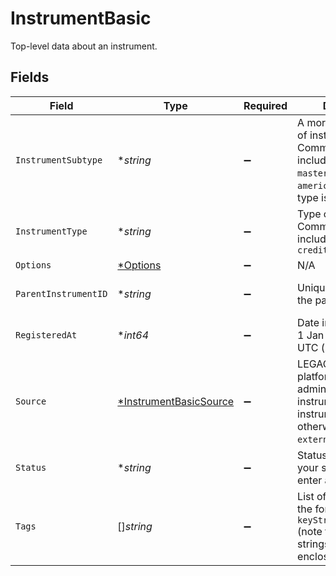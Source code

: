 # InstrumentBasic

Top-level data about an instrument.


## Fields

| Field                                                                                                                    | Type                                                                                                                     | Required                                                                                                                 | Description                                                                                                              | Example                                                                                                                  |
| ------------------------------------------------------------------------------------------------------------------------ | ------------------------------------------------------------------------------------------------------------------------ | ------------------------------------------------------------------------------------------------------------------------ | ------------------------------------------------------------------------------------------------------------------------ | ------------------------------------------------------------------------------------------------------------------------ |
| `InstrumentSubtype`                                                                                                      | **string*                                                                                                                | :heavy_minus_sign:                                                                                                       | A more detailed type of instrument. Common examples include `visa`, `mastercard` or `american-express` if type is `cc`   | visa                                                                                                                     |
| `InstrumentType`                                                                                                         | **string*                                                                                                                | :heavy_minus_sign:                                                                                                       | Type of instrument. Common examples include `bank`, `cash`, and `credit card`                                            | account                                                                                                                  |
| `Options`                                                                                                                | [*Options](../../models/shared/options.md)                                                                               | :heavy_minus_sign:                                                                                                       | N/A                                                                                                                      |                                                                                                                          |
| `ParentInstrumentID`                                                                                                     | **string*                                                                                                                | :heavy_minus_sign:                                                                                                       | Unique identifier of the parent instrument.                                                                              | 3234-sdghfdf-3331                                                                                                        |
| `RegisteredAt`                                                                                                           | **int64*                                                                                                                 | :heavy_minus_sign:                                                                                                       | Date in seconds since 1 Jan 1970 00:00:00 UTC (i.e. in [Unix time](https://en.wikipedia.org/wiki/Unix_time)).            | 1623365011                                                                                                               |
| `Source`                                                                                                                 | [*InstrumentBasicSource](../../models/shared/instrumentbasicsource.md)                                                   | :heavy_minus_sign:                                                                                                       | LEGACY. If your platform owns and administers this instrument, the instrument is `internal`, otherwise it is `external`. | internal                                                                                                                 |
| `Status`                                                                                                                 | **string*                                                                                                                | :heavy_minus_sign:                                                                                                       | Status of the object on your system. You MAY enter any string value.                                                     | active                                                                                                                   |
| `Tags`                                                                                                                   | []*string*                                                                                                               | :heavy_minus_sign:                                                                                                       | List of string tags, in the format `keyString:valueString` (note that the Key strings are NOT enclosed in `"`)           |                                                                                                                          |